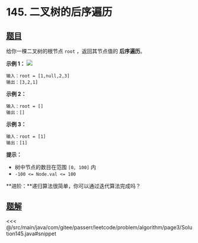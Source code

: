 # 145. 二叉树的后序遍历

## [题目](https://leetcode.cn/problems/binary-tree-postorder-traversal/)
给你一棵二叉树的根节点 `root` ，返回其节点值的 **后序遍历**。

**示例 1：**
![](https://assets.leetcode.com/uploads/2020/08/28/pre1.jpg)

```
输入：root = [1,null,2,3]
输出：[3,2,1]
```

**示例 2：**

```
输入：root = []
输出：[]
```

**示例 3：**

```
输入：root = [1]
输出：[1]
```

**提示：**

* 树中节点的数目在范围 `[0, 100]` 内
* `-100 <= Node.val <= 100`

**进阶：**递归算法很简单，你可以通过迭代算法完成吗？


## [题解](https://github.com/PasseRR/JavaLeetCode/blob/master/src/main/java/com/gitee/passerr/leetcode/problem/algorithm/page3/Solution145.java)

<<< @/src/main/java/com/gitee/passerr/leetcode/problem/algorithm/page3/Solution145.java#snippet
